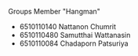 Groups Member "Hangman"

* 6510110140 Nattanon Chumrit
* 6510110480 Samutthai Wattanasin
* 6510110084 Chadaporn Patsuriya